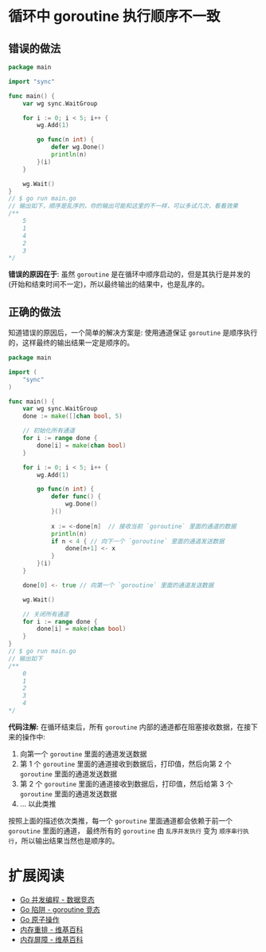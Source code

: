 # 循环中 goroutine 执行顺序不一致

## 错误的做法

```go
package main

import "sync"

func main() {
	var wg sync.WaitGroup

	for i := 0; i < 5; i++ {
		wg.Add(1)

		go func(n int) {
			defer wg.Done()
			println(n)
		}(i)
	}

	wg.Wait()
}
// $ go run main.go
// 输出如下，顺序是乱序的，你的输出可能和这里的不一样，可以多试几次，看看效果
/**
    5 
    1 
    4 
    2 
    3
*/
```

**错误的原因在于**: 虽然 `goroutine` 是在循环中顺序启动的，但是其执行是并发的 (开始和结束时间不一定)，所以最终输出的结果中，也是乱序的。

## 正确的做法

知道错误的原因后，一个简单的解决方案是: 使用通道保证 `goroutine` 是顺序执行的，这样最终的输出结果一定是顺序的。

```go
package main

import (
	"sync"
)

func main() {
	var wg sync.WaitGroup
	done := make([]chan bool, 5)

	// 初始化所有通道
	for i := range done {
		done[i] = make(chan bool)
	}

	for i := 0; i < 5; i++ {
		wg.Add(1)

		go func(n int) {
			defer func() {
				wg.Done()
			}()
			
			x := <-done[n]  // 接收当前 `goroutine` 里面的通道的数据
			println(n)
			if n < 4 { // 向下一个 `goroutine` 里面的通道发送数据
				done[n+1] <- x
			}
		}(i)
	}

	done[0] <- true // 向第一个 `goroutine` 里面的通道发送数据

	wg.Wait()

	// 关闭所有通道
	for i := range done {
		done[i] = make(chan bool)
	}
}
// $ go run main.go
// 输出如下 
/**
    0
    1
    2
    3
    4
*/
```

**代码注解:** 在循环结束后，所有 `goroutine` 内部的通道都在阻塞接收数据，在接下来的操作中: 

1. 向第一个 `goroutine` 里面的通道发送数据
2. 第 1 个 `goroutine` 里面的通道接收到数据后，打印值，然后向第 2 个 `goroutine` 里面的通道发送数据
3. 第 2 个 `goroutine` 里面的通道接收到数据后，打印值，然后给第 3 个 `goroutine` 里面的通道发送数据 
4. ... 以此类推 
  
按照上面的描述依次类推，每一个 `goroutine` 里面通道都会依赖于前一个 `goroutine` 里面的通道，
最终所有的 `goroutine` 由 `乱序并发执行` 变为 `顺序串行执行`，所以输出结果当然也是顺序的。

# 扩展阅读

- [Go 并发编程 - 数据竞态](https://dbwu.tech/posts/golang_data_race/)
- [Go 陷阱 - goroutine 竞态](goroutine_race.md)
- [Go 原子操作](https://dbwu.tech/posts/golang_atomic/)
- [内存重排 - 维基百科](https://zh.wikipedia.org/zh-tw/%E5%86%85%E5%AD%98%E6%8E%92%E5%BA%8F)
- [内存屏障 - 维基百科](https://zh.wikipedia.org/wiki/%E5%86%85%E5%AD%98%E5%B1%8F%E9%9A%9C)